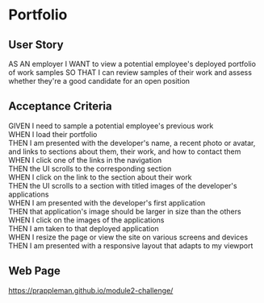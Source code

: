 # Portfolio

## User Story
AS AN employer
I WANT to view a potential employee's deployed portfolio of work samples
SO THAT I can review samples of their work and assess whether they're a good candidate for an open position

## Acceptance Criteria
GIVEN I need to sample a potential employee's previous work
<br>
WHEN I load their portfolio
<br>
THEN I am presented with the developer's name, a recent photo or avatar, and links to sections about them, their work, and how to contact them
<br>
WHEN I click one of the links in the navigation
<br>
THEN the UI scrolls to the corresponding section
<br>
WHEN I click on the link to the section about their work
<br>
THEN the UI scrolls to a section with titled images of the developer's applications
<br>
WHEN I am presented with the developer's first application
<br>
THEN that application's image should be larger in size than the others
<br>
WHEN I click on the images of the applications
<br>
THEN I am taken to that deployed application
<br>
WHEN I resize the page or view the site on various screens and devices
<br>
THEN I am presented with a responsive layout that adapts to my viewport

## Web Page
https://prappleman.github.io/module2-challenge/
